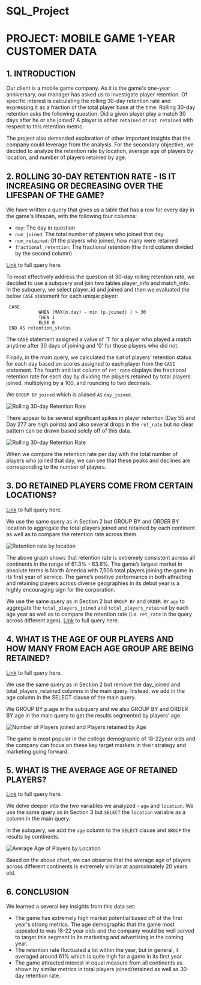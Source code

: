 # SQL_Project
# PROJECT: MOBILE GAME 1-YEAR CUSTOMER DATA

## 1. INTRODUCTION

Our client is a mobile game company. As it is the game's one-year anniversary, our manager has asked us to investigate player retention. Of specific interest is calculating the rolling 30-day retention rate and expressing it as a fraction of the total player base at the time. Rolling 30-day retention asks the following question: Did a given player play a match 30 days after he or she joined? A player is either `retained` or `not retained` with respect to this retention metric. 

The project also demanded exploration of other important insights that the company could leverage from the analysis. For the secondary objective, we decided to analyze the retention rate by location, average age of players by location, and number of players retained by age.

## 2. ROLLING 30-DAY RETENTION RATE - IS IT INCREASING OR DECREASING OVER THE LIFESPAN OF THE GAME?

We have written a query that gives us a table that has a row for every day in the game's lifespan, with the following four columns:
- `day`: The day in question
- `num_joined`: The total number of players who joined that day
- `num_retained`: Of the players who joined, how many were retained
- `fractional_retention`: The fractional retention (the third column divided by the second column)

[Link](Project%20query.txt) to full query here.

To most effectively address the question of 30-day rolling retention rate, we decided to use a subquery and join two tables player_info and match_info. In the subquery, we select  player_id and joined and then we evaluated the below `CASE` statement for each unique player:
```
 CASE  
            WHEN (MAX(m.day) - min (p.joined) ) > 30 
            THEN 1
            ELSE 0
 END AS retention_status
```
The `CASE` statement assigned a value of '1' for a player who played a match anytime after 30 days of joining and '0' for those players who did not.

Finally, in the main query, we calculated the `SUM` of players’ retention status for each day based on scores assigned to each player from the `CASE` statement. The fourth and last column of `ret_rate` displays the fractional retention rate for each day by dividing the players retained by total players joined, multiplying by a 100, and rounding to two decimals. 

We `GROUP BY` `joined` which is aliased `AS` `day_joined`.

![Rolling 30-day Retention Rate](Screen%20Shot%202022-03-01%20at%204.35.37%20PM.png)

There appear to be several significant spikes in player retention (Day 55 and Day 277 are high points) and also several drops in the `ret_rate` but no clear pattern can be drawn based solely off of this data. 


![Rolling 30-day Retention Rate](Screen%20Shot%202022-03-01%20at%204.35.11%20PM.png)


When we compare the retention rate per day with the total number of players who joined that day, we can see that these peaks and declines are corresponding to the number of players. 

## 3. DO RETAINED PLAYERS COME FROM CERTAIN LOCATIONS?

[Link](Project%20query.txt) to full query here.

We use the same query as in Section 2 but GROUP BY and ORDER BY location to aggregate the total players joined and retained by each continent as well as to compare the retention rate across them. 

![Retention rate by location](/Screen%20Shot%202022-02-28%20at%205.34.27%20PM.png)

The above graph shows that retention rate is extremely consistent across all continents in the range of 61.3% - 63.6%. The game’s largest market in absolute terms is North America with 7,506 total players joining the game in its first year of service. The game’s positive performance in both attracting and retaining players across diverse geographies in its debut year is a highly encouraging sign for the corporation. 

We use the same query as in Section 2 but `GROUP BY` and `ORDER BY` `age` to aggregate the `total_players_joined` and `total_players_retained` by each age year as well as to compare the retention rate (i.e. `ret_rate` in the query across different ages). 
[Link](Project%20query.txt) to full query here.

## 4. WHAT IS THE AGE OF OUR PLAYERS AND HOW MANY FROM EACH AGE GROUP ARE BEING RETAINED? 

[Link](/Project%20query.txt) to full query here.

We use the same query as in Section 2 but remove the day_joined and total_players_retained columns in the main query. Instead, we add in the age column in the SELECT clause of the main query.
 
We GROUP BY p.age in the subquery and  we also GROUP BY and ORDER BY age in the main query to get the results segmented by players’ age. 

![Number of Players joined and Players retained by Age](/Screen%20Shot%202022-03-01%20at%205.40.45%20PM.png)

The game is most popular in the college demographic of 18-22year olds and the company can focus on these key target markets in their strategy and marketing going forward.

## 5. WHAT IS THE AVERAGE AGE OF RETAINED PLAYERS?

[Link](Project%20query.txt) to full query here.

We delve deeper into the two variables we analyzed - `age` and `location`. We use the same query as in Section 3 but `SELECT` the `location` variable as a column in the main query. 

In the subquery, we add the `age` column to the `SELECT` clause and `GROUP` the results by continents.

![Average Age of Players by Location](Screen%20Shot%202022-03-01%20at%204.35.53%20PM.png)

Based on the above chart, we can observe that the average age of players across different continents is extremely similar at approximately 20 years old. 

## 6. CONCLUSION

We learned a several key insights from this data set:
- The game has extremely high market potential based off of the first year's strong metrics. The age demographic that the game most appealed to was 18-22 year olds and the company would be well served to target this segment in its marketing and advertising in the coming year.
- The retention rate fluctuated a lot within the year, but in general, it averaged around 61% which is quite high for a game in its first year.
- The game attracted interest in equal measure from all continents as shown by similar metrics in total players joined/retained as well as 30-day retention rate.

